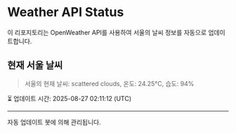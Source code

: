 
# Weather API Status

이 리포지토리는 OpenWeather API를 사용하여 서울의 날씨 정보를 자동으로 업데이트합니다.

## 현재 서울 날씨
> 서울의 현재 날씨: scattered clouds, 온도: 24.25°C, 습도: 94%

⏳ 업데이트 시간: 2025-08-27 02:11:12 (UTC)

---
자동 업데이트 봇에 의해 관리됩니다.
